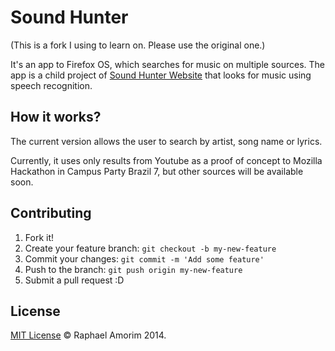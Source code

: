 # Sound Hunter

(This is a fork I using to learn on. Please use the original one.)

It's an app to Firefox OS, which searches for music on multiple sources. The app is a child project of [Sound Hunter Website](http://raphamorim.com/sound-hunter/) that looks for music using speech recognition.

## How it works?

The current version allows the user to search by artist, song name or lyrics.

Currently, it uses only results from Youtube as a proof of concept to Mozilla Hackathon in Campus Party Brazil 7, but other sources will be available soon.


## Contributing
1. Fork it!
2. Create your feature branch: `git checkout -b my-new-feature`
3. Commit your changes: `git commit -m 'Add some feature'`
4. Push to the branch: `git push origin my-new-feature`
5. Submit a pull request :D

## License
[MIT License](MIT-LICENSE.txt) © Raphael Amorim 2014.
